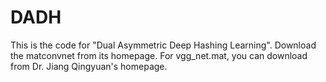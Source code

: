 # DADH
This is the code for "Dual Asymmetric Deep Hashing Learning".
Download the matconvnet from its homepage.
For vgg_net.mat, you can download from Dr. Jiang Qingyuan's homepage.
